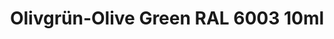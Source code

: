 ---
layout: product
title: "Olivgrün-Olive Green RAL 6003 10ml"
price: "330" 
desc: "Acrylic Laquer 10mL"
img_path: "/assets/img/RC047.webp"
brand: "AK "
available: false
special_offer: false
new: false
soon: false
cat: "020000"
subcat: "020200"
subsubcat: "020201"
sifra: "RC047"
popular: false
spec: false
---